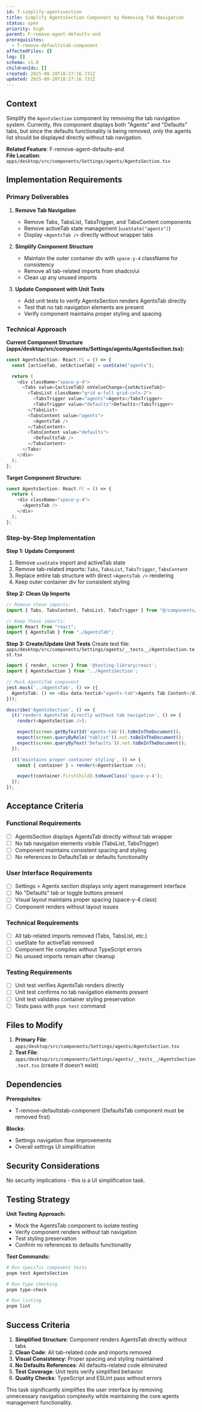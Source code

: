 ```yaml
---
id: T-simplify-agentssection
title: Simplify AgentsSection Component by Removing Tab Navigation
status: open
priority: high
parent: F-remove-agent-defaults-and
prerequisites:
  - T-remove-defaultstab-component
affectedFiles: {}
log: []
schema: v1.0
childrenIds: []
created: 2025-08-20T18:27:16.731Z
updated: 2025-08-20T18:27:16.731Z
---
```


## Context

Simplify the `AgentsSection` component by removing the tab navigation system. Currently, this component displays both "Agents" and "Defaults" tabs, but since the defaults functionality is being removed, only the agents list should be displayed directly without tab navigation.

**Related Feature**: F-remove-agent-defaults-and  
**File Location**: `apps/desktop/src/components/Settings/agents/AgentsSection.tsx`

## Implementation Requirements

### Primary Deliverables

1. **Remove Tab Navigation**
   - Remove Tabs, TabsList, TabsTrigger, and TabsContent components
   - Remove activeTab state management (`useState("agents")`)
   - Display `<AgentsTab />` directly without wrapper tabs

2. **Simplify Component Structure**
   - Maintain the outer container div with `space-y-4` className for consistency
   - Remove all tab-related imports from shadcn/ui
   - Clean up any unused imports

3. **Update Component with Unit Tests**
   - Add unit tests to verify AgentsSection renders AgentsTab directly
   - Test that no tab navigation elements are present
   - Verify component maintains proper styling and spacing

### Technical Approach

**Current Component Structure (apps/desktop/src/components/Settings/agents/AgentsSection.tsx):**

```typescript
const AgentsSection: React.FC = () => {
  const [activeTab, setActiveTab] = useState("agents");

  return (
    <div className="space-y-4">
      <Tabs value={activeTab} onValueChange={setActiveTab}>
        <TabsList className="grid w-full grid-cols-2">
          <TabsTrigger value="agents">Agents</TabsTrigger>
          <TabsTrigger value="defaults">Defaults</TabsTrigger>
        </TabsList>
        <TabsContent value="agents">
          <AgentsTab />
        </TabsContent>
        <TabsContent value="defaults">
          <DefaultsTab />
        </TabsContent>
      </Tabs>
    </div>
  );
};
```

**Target Component Structure:**

```typescript
const AgentsSection: React.FC = () => {
  return (
    <div className="space-y-4">
      <AgentsTab />
    </div>
  );
};
```

### Step-by-Step Implementation

**Step 1: Update Component**

1. Remove `useState` import and activeTab state
2. Remove tab-related imports: `Tabs`, `TabsList`, `TabsTrigger`, `TabsContent`
3. Replace entire tab structure with direct `<AgentsTab />` rendering
4. Keep outer container div for consistent styling

**Step 2: Clean Up Imports**

```typescript
// Remove these imports:
import { Tabs, TabsContent, TabsList, TabsTrigger } from "@/components/ui/tabs";

// Keep these imports:
import React from "react";
import { AgentsTab } from "./AgentsTab";
```

**Step 3: Create/Update Unit Tests**
Create test file: `apps/desktop/src/components/Settings/agents/__tests__/AgentsSection.test.tsx`

```typescript
import { render, screen } from '@testing-library/react';
import { AgentsSection } from '../AgentsSection';

// Mock AgentsTab component
jest.mock('../AgentsTab', () => ({
  AgentsTab: () => <div data-testid="agents-tab">Agents Tab Content</div>,
}));

describe('AgentsSection', () => {
  it('renders AgentsTab directly without tab navigation', () => {
    render(<AgentsSection />);

    expect(screen.getByTestId('agents-tab')).toBeInTheDocument();
    expect(screen.queryByRole('tablist')).not.toBeInTheDocument();
    expect(screen.queryByText('Defaults')).not.toBeInTheDocument();
  });

  it('maintains proper container styling', () => {
    const { container } = render(<AgentsSection />);

    expect(container.firstChild).toHaveClass('space-y-4');
  });
});
```

## Acceptance Criteria

### Functional Requirements

- [ ] AgentsSection displays AgentsTab directly without tab wrapper
- [ ] No tab navigation elements visible (TabsList, TabsTrigger)
- [ ] Component maintains consistent spacing and styling
- [ ] No references to DefaultsTab or defaults functionality

### User Interface Requirements

- [ ] Settings > Agents section displays only agent management interface
- [ ] No "Defaults" tab or toggle buttons present
- [ ] Visual layout maintains proper spacing (space-y-4 class)
- [ ] Component renders without layout issues

### Technical Requirements

- [ ] All tab-related imports removed (Tabs, TabsList, etc.)
- [ ] useState for activeTab removed
- [ ] Component file compiles without TypeScript errors
- [ ] No unused imports remain after cleanup

### Testing Requirements

- [ ] Unit test verifies AgentsTab renders directly
- [ ] Unit test confirms no tab navigation elements present
- [ ] Unit test validates container styling preservation
- [ ] Tests pass with `pnpm test` command

## Files to Modify

1. **Primary File**: `apps/desktop/src/components/Settings/agents/AgentsSection.tsx`
2. **Test File**: `apps/desktop/src/components/Settings/agents/__tests__/AgentsSection.test.tsx` (create if doesn't exist)

## Dependencies

**Prerequisites**:

- T-remove-defaultstab-component (DefaultsTab component must be removed first)

**Blocks**:

- Settings navigation flow improvements
- Overall settings UI simplification

## Security Considerations

No security implications - this is a UI simplification task.

## Testing Strategy

**Unit Testing Approach:**

- Mock the AgentsTab component to isolate testing
- Verify component renders without tab navigation
- Test styling preservation
- Confirm no references to defaults functionality

**Test Commands:**

```bash
# Run specific component tests
pnpm test AgentsSection

# Run type checking
pnpm type-check

# Run linting
pnpm lint
```

## Success Criteria

1. **Simplified Structure**: Component renders AgentsTab directly without tabs
2. **Clean Code**: All tab-related code and imports removed
3. **Visual Consistency**: Proper spacing and styling maintained
4. **No Defaults References**: All defaults-related code eliminated
5. **Test Coverage**: Unit tests verify simplified behavior
6. **Quality Checks**: TypeScript and ESLint pass without errors

This task significantly simplifies the user interface by removing unnecessary navigation complexity while maintaining the core agents management functionality.
